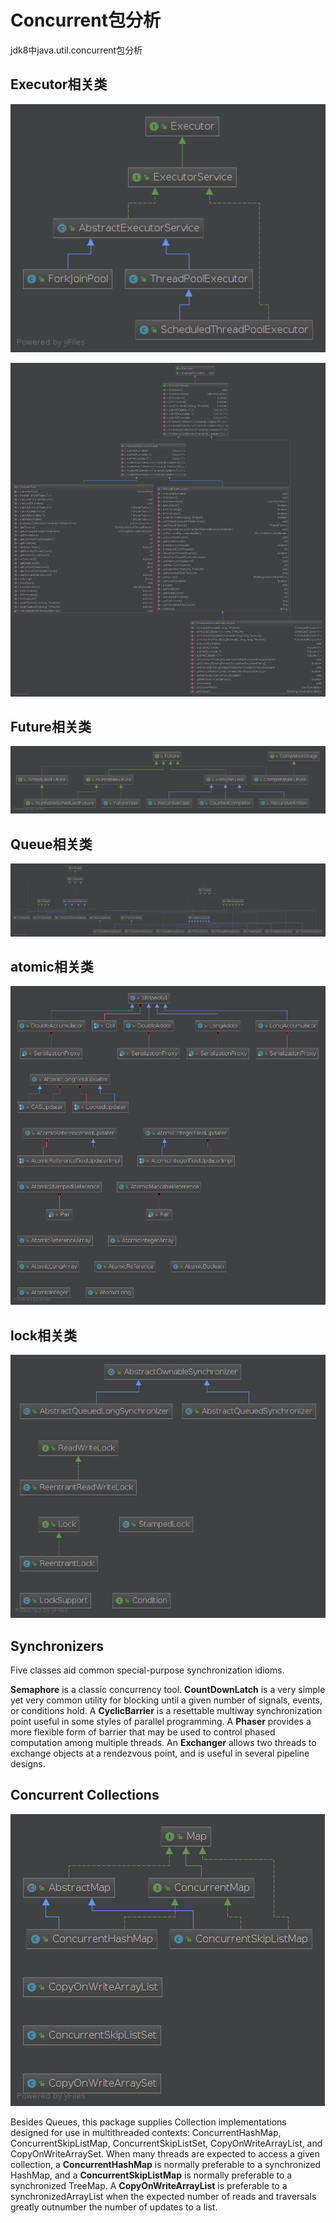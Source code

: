 # Concurrent包分析

jdk8中java.util.concurrent包分析

## Executor相关类

![](assets/ConcurrentPackageAnalyze-040c6.png)

![](assets/ConcurrentPackageAnalyze-c0986.png)

## Future相关类

![](assets/ConcurrentPackageAnalyze-58f8d.png)

## Queue相关类

![](assets/ConcurrentPackageAnalyze-36aa2.png)

## atomic相关类

![](assets/ConcurrentPackageAnalyze-95d4f.png)

## lock相关类

![](assets/ConcurrentPackageAnalyze-e359c.png)

## Synchronizers

Five classes aid common special-purpose synchronization idioms.

**Semaphore** is a classic concurrency tool.
**CountDownLatch** is a very simple yet very common utility for blocking until a given number of signals, events, or conditions hold.
A **CyclicBarrier** is a resettable multiway synchronization point useful in some styles of parallel programming.
A **Phaser** provides a more flexible form of barrier that may be used to control phased computation among multiple threads.
An **Exchanger** allows two threads to exchange objects at a rendezvous point, and is useful in several pipeline designs.

## Concurrent Collections

![](assets/ConcurrentPackageAnalyze-6ecca.png)

Besides Queues, this package supplies Collection implementations designed for use in multithreaded contexts: ConcurrentHashMap, ConcurrentSkipListMap, ConcurrentSkipListSet, CopyOnWriteArrayList, and CopyOnWriteArraySet. When many threads are expected to access a given collection, a **ConcurrentHashMap** is normally preferable to a synchronized HashMap, and a **ConcurrentSkipListMap** is normally preferable to a synchronized TreeMap. A **CopyOnWriteArrayList** is preferable to a synchronizedArrayList when the expected number of reads and traversals greatly outnumber the number of updates to a list.
